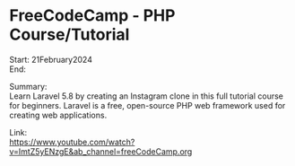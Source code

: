 # FreeCodeCamp - PHP Course/Tutorial

Start: 21February2024</br>
End: </br>

Summary:</br>
Learn Laravel 5.8 by creating an Instagram clone in this full tutorial course for beginners. Laravel is a free, open-source PHP web framework used for creating web applications. </br>

Link:</br>
https://www.youtube.com/watch?v=ImtZ5yENzgE&ab_channel=freeCodeCamp.org
